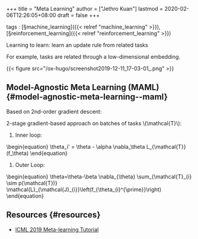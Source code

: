 +++
title = "Meta Learning"
author = ["Jethro Kuan"]
lastmod = 2020-02-06T12:26:05+08:00
draft = false
+++

tags
: [§machine\_learning]({{< relref "machine_learning" >}}), [§reinforcement\_learning]({{< relref "reinforcement_learning" >}})


Learning to learn: learn an update rule from related tasks

For example, tasks are related through a low-dimensional embedding.

{{< figure src="/ox-hugo/screenshot2019-12-11_17-03-01_.png" >}}


## Model-Agnostic Meta Learning (MAML) {#model-agnostic-meta-learning--maml}

Based on 2nd-order gradient descent:

2-stage gradient-based approach on batches of tasks \\(\mathcal{T}\\):

1.  Inner loop:

\begin{equation}
\theta\_i' = \theta - \alpha \nabla\_\theta L\_{\mathcal{T}}(f\_\theta)
\end{equation}

1.  Outer Loop:

\begin{equation}
  \theta=\theta-\beta \nabla\_{\theta} \sum\_{\mathcal{T}\_{i} \sim p(\mathcal{T})} \mathcal{L}\_{\mathcal{J}\_{i}}\left(f\_{\theta\_{i}^{\prime}}\right)
\end{equation}


## Resources {#resources}

-   [ICML 2019 Meta-learning Tutorial](https://sites.google.com/view/icml19metalearning)
